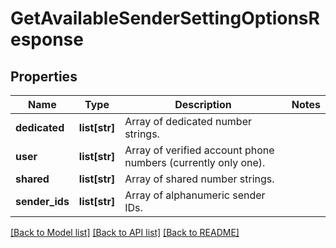 # GetAvailableSenderSettingOptionsResponse

## Properties
Name | Type | Description | Notes
------------ | ------------- | ------------- | -------------
**dedicated** | **list[str]** | Array of dedicated number strings. | 
**user** | **list[str]** | Array of verified account phone numbers (currently only one). | 
**shared** | **list[str]** | Array of shared number strings. | 
**sender_ids** | **list[str]** | Array of alphanumeric sender IDs. | 

[[Back to Model list]](../README.md#documentation-for-models) [[Back to API list]](../README.md#documentation-for-api-endpoints) [[Back to README]](../README.md)


